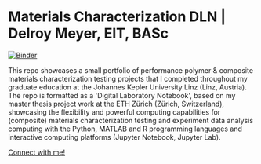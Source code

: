 # Materials Characterization DLN | Delroy Meyer, EIT, BASc

[![Binder](https://mybinder.org/badge_logo.svg)](https://mybinder.org/v2/git/https%3A%2F%2Fgithub.com%2Fdelmeyer%2FPC_MC_DLN_DelroyMeyer/9b245a0bec503bfa2ee5453d444afc590156cfe8?filepath=DLN_0_About_Me.ipynb)

This repo showcases a small portfolio of performance polymer & composite materials characterization testing projects that I completed throughout my graduate education at the Johannes Kepler University Linz (Linz, Austria). The repo is formatted as a 'Digital Laboratory Notebook', based on my master thesis project work at the ETH Zürich (Zürich, Switzerland), showcasing the flexibility and powerful computing capabilities for (composite) materials characterization testing and experiment data analysis computing with the Python, MATLAB and R programming languages and interactive computing platforms (Jupyter Notebook, Jupyter Lab).

[Connect with me!](delroy.meyer@gmail.com)
